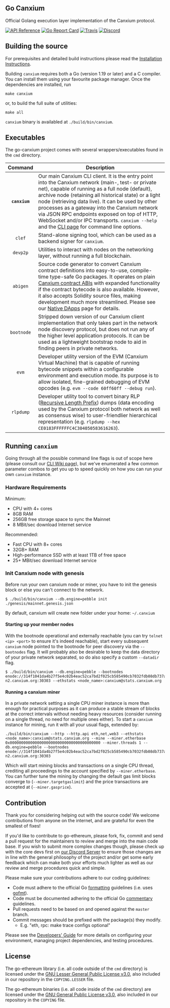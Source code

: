 ## Go Canxium

Official Golang execution layer implementation of the Canxium protocol.

[![API Reference](
https://camo.githubusercontent.com/915b7be44ada53c290eb157634330494ebe3e30a/68747470733a2f2f676f646f632e6f72672f6769746875622e636f6d2f676f6c616e672f6764646f3f7374617475732e737667
)](https://pkg.go.dev/github.com/ethereum/go-ethereum?tab=doc)
[![Go Report Card](https://goreportcard.com/badge/github.com/ethereum/go-ethereum)](https://goreportcard.com/report/github.com/ethereum/go-ethereum)
[![Travis](https://travis-ci.com/ethereum/go-ethereum.svg?branch=master)](https://travis-ci.com/ethereum/go-ethereum)
[![Discord](https://img.shields.io/badge/discord-join%20chat-blue.svg)](https://discord.gg/nthXNEv)

## Building the source

For prerequisites and detailed build instructions please read the [Installation Instructions](https://geth.ethereum.org/docs/getting-started/installing-geth).

Building `canxium` requires both a Go (version 1.19 or later) and a C compiler. You can install
them using your favourite package manager. Once the dependencies are installed, run

```shell
make canxium
```

or, to build the full suite of utilities:

```shell
make all
```

`canxium` binary is availabled at `./build/bin/canxium`.

## Executables

The go-canxium project comes with several wrappers/executables found in the `cmd`
directory.

|  Command   | Description                                                                                                                                                                                                                                                                                                                                                                                                                                                                                                                        |
| :--------: | ---------------------------------------------------------------------------------------------------------------------------------------------------------------------------------------------------------------------------------------------------------------------------------------------------------------------------------------------------------------------------------------------------------------------------------------------------------------------------------------------------------------------------------- |
| **`canxium`** | Our main Canxium CLI client. It is the entry point into the Canxium network (main-, test- or private net), capable of running as a full node (default), archive node (retaining all historical state) or a light node (retrieving data live). It can be used by other processes as a gateway into the Canxium network via JSON RPC endpoints exposed on top of HTTP, WebSocket and/or IPC transports. `canxium --help` and the [CLI page](https://geth.ethereum.org/docs/fundamentals/command-line-options) for command line options. |
|   `clef`   | Stand-alone signing tool, which can be used as a backend signer for `canxium`.                                                                                                                                                                                                                                                                                                                                                                                                                                                        |
|  `devp2p`  | Utilities to interact with nodes on the networking layer, without running a full blockchain.                                                                                                                                                                                                                                                                                                                                                                                                                                       |
|  `abigen`  | Source code generator to convert Canxium contract definitions into easy-to-use, compile-time type-safe Go packages. It operates on plain [Canxium contract ABIs](https://docs.soliditylang.org/en/develop/abi-spec.html) with expanded functionality if the contract bytecode is also available. However, it also accepts Solidity source files, making development much more streamlined. Please see our [Native DApps](https://geth.ethereum.org/docs/developers/dapp-developer/native-bindings) page for details.                                  |
| `bootnode` | Stripped down version of our Canxium client implementation that only takes part in the network node discovery protocol, but does not run any of the higher level application protocols. It can be used as a lightweight bootstrap node to aid in finding peers in private networks.                                                                                                                                                                                                                                               |
|   `evm`    | Developer utility version of the EVM (Canxium Virtual Machine) that is capable of running bytecode snippets within a configurable environment and execution mode. Its purpose is to allow isolated, fine-grained debugging of EVM opcodes (e.g. `evm --code 60ff60ff --debug run`).                                                                                                                                                                                                                                               |
| `rlpdump`  | Developer utility tool to convert binary RLP ([Recursive Length Prefix](https://ethereum.org/en/developers/docs/data-structures-and-encoding/rlp)) dumps (data encoding used by the Canxium protocol both network as well as consensus wise) to user-friendlier hierarchical representation (e.g. `rlpdump --hex CE0183FFFFFFC4C304050583616263`).                                                                                                                                                                                |

## Running `canxium`

Going through all the possible command line flags is out of scope here (please consult our
[CLI Wiki page](https://geth.ethereum.org/docs/fundamentals/command-line-options)),
but we've enumerated a few common parameter combos to get you up to speed quickly
on how you can run your own `canxium` instance.

### Hardware Requirements

Minimum:

* CPU with 4+ cores
* 8GB RAM
* 256GB free storage space to sync the Mainnet
* 8 MBit/sec download Internet service

Recommended:

* Fast CPU with 8+ cores
* 32GB+ RAM
* High-performance SSD with at least 1TB of free space
* 25+ MBit/sec download Internet service

### Init Canxium node with genesis

Before run your own canxium node or miner, you have to init the genesis block or else you can't
connect to the network.

```shell
$ ./build/bin/canxium --db.engine=pebble init ./genesis/mainnet.genesis.json
```

By default, canxium will create new folder under your home: `~/.canxium`

#### Starting up your member nodes

With the bootnode operational and externally reachable (you can try
`telnet <ip> <port>` to ensure it's indeed reachable), start every subsequent `canxium`
node pointed to the bootnode for peer discovery via the `--bootnodes` flag. It will
probably also be desirable to keep the data directory of your private network separated, so
do also specify a custom `--datadir` flag.

```shell
$ ./build/bin/canxium --db.engine=pebble --bootnodes enode://314f1041da4b27f5e4c02b4eac52ca7bd2f025cb585490cb7032fdb08db737aa10d7d64a780db697643ece6027d3bc1a511696420e76192648c0d2d74d099c73@boot.canxium.net:30303,enode://767d3e408b073ca501ea7336096c048eea46513ac5c44659ac902d7575881ca114c82277dff7826630ec9fb45d8cfa5a82b9eacc8b477dc475746eaec39e2f2a@boot.canxium.org:30303,enode://f06de34b87954abb25be2e8d592306bc55b396a4eead839dba90baf4e59465d3ef704866962cf2fd995e6ce04f17de31edebb11afcac9df4eaea847f35e3cbaf@boot-n2.canxium.org:30303 --ethstats <node_name>:canxium@stats.canxium.org
```

#### Running a canxium miner

In a private network setting a single CPU miner instance is more than enough for
practical purposes as it can produce a stable stream of blocks at the correct intervals
without needing heavy resources (consider running on a single thread, no need for multiple
ones either). To start a `canxium` instance for mining, run it with all your usual flags, extended
by:

```shell
./build/bin/canxium --http --http.api eth,net,web3 --ethstats <node_name>:canxium@stats.canxium.org --mine --miner.etherbase 0x0000000000000000000000000000000000000000 --miner.threads 1 --db.engine=pebble --bootnodes enode://314f1041da4b27f5e4c02b4eac52ca7bd2f025cb585490cb7032fdb08db737aa10d7d64a780db697643ece6027d3bc1a511696420e76192648c0d2d74d099c73@boot.canxium.net:30303,enode://767d3e408b073ca501ea7336096c048eea46513ac5c44659ac902d7575881ca114c82277dff7826630ec9fb45d8cfa5a82b9eacc8b477dc475746eaec39e2f2a@boot.canxium.org:30303,enode://f06de34b87954abb25be2e8d592306bc55b396a4eead839dba90baf4e59465d3ef704866962cf2fd995e6ce04f17de31edebb11afcac9df4eaea847f35e3cbaf@boot-n2.canxium.org:30303
```

Which will start mining blocks and transactions on a single CPU thread, crediting all
proceedings to the account specified by `--miner.etherbase`. You can further tune the mining
by changing the default gas limit blocks converge to (`--miner.targetgaslimit`) and the price
transactions are accepted at (`--miner.gasprice`).

## Contribution

Thank you for considering helping out with the source code! We welcome contributions
from anyone on the internet, and are grateful for even the smallest of fixes!

If you'd like to contribute to go-ethereum, please fork, fix, commit and send a pull request
for the maintainers to review and merge into the main code base. If you wish to submit
more complex changes though, please check up with the core devs first on [our Discord Server](https://discord.gg/invite/nthXNEv)
to ensure those changes are in line with the general philosophy of the project and/or get
some early feedback which can make both your efforts much lighter as well as our review
and merge procedures quick and simple.

Please make sure your contributions adhere to our coding guidelines:

 * Code must adhere to the official Go [formatting](https://golang.org/doc/effective_go.html#formatting)
   guidelines (i.e. uses [gofmt](https://golang.org/cmd/gofmt/)).
 * Code must be documented adhering to the official Go [commentary](https://golang.org/doc/effective_go.html#commentary)
   guidelines.
 * Pull requests need to be based on and opened against the `master` branch.
 * Commit messages should be prefixed with the package(s) they modify.
   * E.g. "eth, rpc: make trace configs optional"

Please see the [Developers' Guide](https://geth.ethereum.org/docs/developers/geth-developer/dev-guide)
for more details on configuring your environment, managing project dependencies, and
testing procedures.

## License

The go-ethereum library (i.e. all code outside of the `cmd` directory) is licensed under the
[GNU Lesser General Public License v3.0](https://www.gnu.org/licenses/lgpl-3.0.en.html),
also included in our repository in the `COPYING.LESSER` file.

The go-ethereum binaries (i.e. all code inside of the `cmd` directory) are licensed under the
[GNU General Public License v3.0](https://www.gnu.org/licenses/gpl-3.0.en.html), also
included in our repository in the `COPYING` file.
